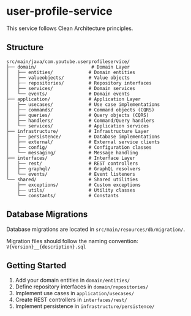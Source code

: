 # user-profile-service

This service follows Clean Architecture principles.

## Structure

```
src/main/java/com.youtube.userprofileservice/
├── domain/                    # Domain Layer
│   ├── entities/             # Domain entities
│   ├── valueobjects/         # Value objects
│   ├── repositories/         # Repository interfaces
│   ├── services/             # Domain services
│   └── events/               # Domain events
├── application/              # Application Layer
│   ├── usecases/             # Use case implementations
│   ├── commands/             # Command objects (CQRS)
│   ├── queries/              # Query objects (CQRS)
│   ├── handlers/             # Command/Query handlers
│   └── services/             # Application services
├── infrastructure/           # Infrastructure Layer
│   ├── persistence/          # Database implementations
│   ├── external/             # External service clients
│   ├── config/               # Configuration classes
│   └── messaging/            # Message handling
├── interfaces/               # Interface Layer
│   ├── rest/                 # REST controllers
│   ├── graphql/              # GraphQL resolvers
│   └── events/               # Event listeners
└── shared/                   # Shared utilities
    ├── exceptions/           # Custom exceptions
    ├── utils/                # Utility classes
    └── constants/            # Constants
```

## Database Migrations

Database migrations are located in `src/main/resources/db/migration/`.

Migration files should follow the naming convention: `V{version}__{description}.sql`

## Getting Started

1. Add your domain entities in `domain/entities/`
2. Define repository interfaces in `domain/repositories/`
3. Implement use cases in `application/usecases/`
4. Create REST controllers in `interfaces/rest/`
5. Implement persistence in `infrastructure/persistence/`
